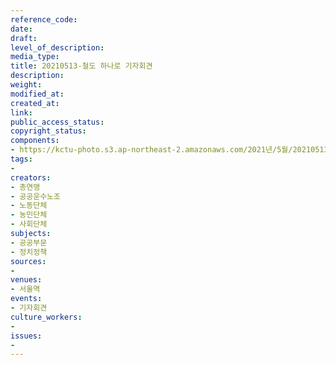 ```yaml
---
reference_code: 
date: 
draft: 
level_of_description: 
media_type: 
title: 20210513-철도 하나로 기자회견
description: 
weight: 
modified_at: 
created_at: 
link: 
public_access_status: 
copyright_status: 
components:
- https://kctu-photo.s3.ap-northeast-2.amazonaws.com/2021년/5월/20210513-철도+하나로+기자회견/403193_56892_3255.jpg
tags:
- 
creators:
- 총연맹
- 공공운수노조
- 노동단체
- 농민단체
- 사회단체
subjects:
- 공공부문
- 정치정책
sources:
- 
venues:
- 서울역
events:
- 기자회견
culture_workers:
- 
issues:
- 
---
```

